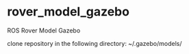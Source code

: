 # rover_model_gazebo
ROS Rover Model Gazebo

clone repository in the following directory:
~/.gazebo/models/
